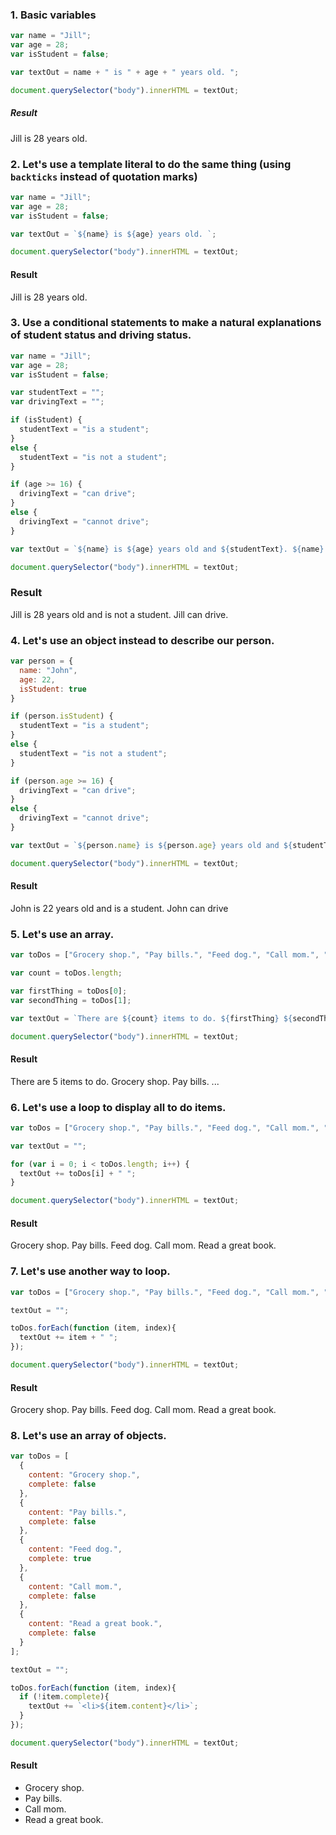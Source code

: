 
### 1. Basic variables

```js
var name = "Jill";
var age = 28;
var isStudent = false;

var textOut = name + " is " + age + " years old. ";

document.querySelector("body").innerHTML = textOut;
```
##### Result
Jill is 28 years old.


### 2. Let's use a template literal to do the same thing (using `backticks` instead of quotation marks)

```js
var name = "Jill";
var age = 28;
var isStudent = false;

var textOut = `${name} is ${age} years old. `;

document.querySelector("body").innerHTML = textOut;
```
#### Result
Jill is 28 years old.

### 3. Use a conditional statements to make a natural explanations of student status and driving status.

```js
var name = "Jill";
var age = 28;
var isStudent = false;

var studentText = "";
var drivingText = "";

if (isStudent) {
  studentText = "is a student";
}
else {
  studentText = "is not a student";
}

if (age >= 16) {
  drivingText = "can drive";
}
else {
  drivingText = "cannot drive";
}

var textOut = `${name} is ${age} years old and ${studentText}. ${name} ${drivingText}.`;

document.querySelector("body").innerHTML = textOut;
```

### Result
Jill is 28 years old and is not a student. Jill can drive.

### 4. Let's use an object instead to describe our person.

```js
var person = {
  name: "John",
  age: 22,
  isStudent: true
}

if (person.isStudent) {
  studentText = "is a student";
}
else {
  studentText = "is not a student";
}

if (person.age >= 16) {
  drivingText = "can drive";
}
else {
  drivingText = "cannot drive";
}

var textOut = `${person.name} is ${person.age} years old and ${studentText}. ${person.name} ${drivingText}`;

document.querySelector("body").innerHTML = textOut;
```
#### Result
John is 22 years old and is a student. John can drive

### 5. Let's use an array.

```js
var toDos = ["Grocery shop.", "Pay bills.", "Feed dog.", "Call mom.", "Read a great book."];

var count = toDos.length;

var firstThing = toDos[0];
var secondThing = toDos[1];

var textOut = `There are ${count} items to do. ${firstThing} ${secondThing} ...`;

document.querySelector("body").innerHTML = textOut;
```

#### Result
There are 5 items to do. Grocery shop. Pay bills. ...

### 6. Let's use a loop to display all to do items.

```js
var toDos = ["Grocery shop.", "Pay bills.", "Feed dog.", "Call mom.", "Read a great book."];

var textOut = "";

for (var i = 0; i < toDos.length; i++) {
  textOut += toDos[i] + " ";
}

document.querySelector("body").innerHTML = textOut;
```

#### Result
Grocery shop. Pay bills. Feed dog. Call mom. Read a great book.

### 7. Let's use another way to loop.

```js
var toDos = ["Grocery shop.", "Pay bills.", "Feed dog.", "Call mom.", "Read a great book."];

textOut = "";

toDos.forEach(function (item, index){
  textOut += item + " ";
});

document.querySelector("body").innerHTML = textOut;
```

#### Result
Grocery shop. Pay bills. Feed dog. Call mom. Read a great book.

### 8. Let's use an array of objects.

```js
var toDos = [
  {
    content: "Grocery shop.",
    complete: false
  },
  {
    content: "Pay bills.",
    complete: false
  },
  {
    content: "Feed dog.",
    complete: true
  },
  {
    content: "Call mom.",
    complete: false
  },
  {
    content: "Read a great book.",
    complete: false
  }
];

textOut = "";

toDos.forEach(function (item, index){
  if (!item.complete){
    textOut += `<li>${item.content}</li>`;
  }
});

document.querySelector("body").innerHTML = textOut;
```

#### Result
- Grocery shop.
- Pay bills.
- Call mom.
- Read a great book.
